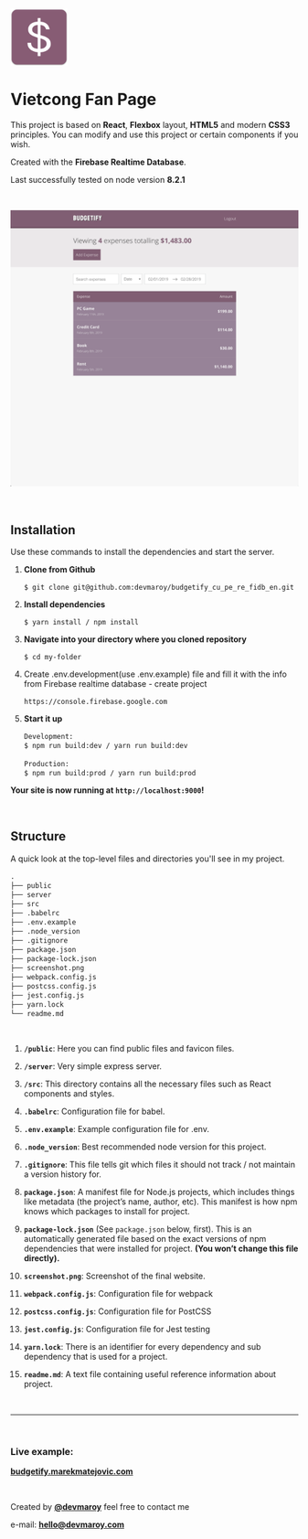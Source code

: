 <img src="public/images/logo/logo.png" width="100">

# **Vietcong Fan Page**

This project is based on **React**, **Flexbox** layout, **HTML5** and modern **CSS3** principles. You can modify and use this project or certain components if you wish.

Created with the **Firebase Realtime Database**.

Last successfully tested on node version **8.2.1**

<br>

![](screenshot.png)


<br>

## Installation

Use these commands to install the dependencies and start the server.

1. **Clone from Github**

   ```
   $ git clone git@github.com:devmaroy/budgetify_cu_pe_re_fidb_en.git
   ```

2. **Install dependencies**
   ```
   $ yarn install / npm install
   ```
3. **Navigate into your directory where you cloned repository**

   ```
   $ cd my-folder
   ```

4. Create .env.development(use .env.example) file and fill it with the info from Firebase realtime database - create project

   ```
   https://console.firebase.google.com
   ```

5. **Start it up**

   ```
   Development:
   $ npm run build:dev / yarn run build:dev

   Production:
   $ npm run build:prod / yarn run build:prod
   ```

**Your site is now running at `http://localhost:9000`!**

<br>

## Structure

A quick look at the top-level files and directories you'll see in my project.

    .
    ├── public
    ├── server
    ├── src
    ├── .babelrc
    ├── .env.example
    ├── .node_version
    ├── .gitignore
    ├── package.json
    ├── package-lock.json
    ├── screenshot.png
    ├── webpack.config.js
    ├── postcss.config.js
    ├── jest.config.js
    ├── yarn.lock
    └── readme.md

<br>

1.  **`/public`**: Here you can find public files and favicon files.

2.  **`/server`**: Very simple express server.

3.  **`/src`**: This directory contains all the necessary files such as React components and styles.

4.  **`.babelrc`**: Configuration file for babel.

5.  **`.env.example`**: Example configuration file for .env.

6.  **`.node_version`**: Best recommended node version for this project.

7.  **`.gitignore`**: This file tells git which files it should not track / not maintain a version history for.

8.  **`package.json`**: A manifest file for Node.js projects, which includes things like metadata (the project’s name, author, etc). This manifest is how npm knows which packages to install for project.

9.  **`package-lock.json`** (See `package.json` below, first). This is an automatically generated file based on the exact versions of npm dependencies that were installed for project. **(You won’t change this file directly).**

10.  **`screenshot.png`**: Screenshot of the final website.

11.  **`webpack.config.js`**: Configuration file for webpack

12. **`postcss.config.js`**: Configuration file for PostCSS

13. **`jest.config.js`**: Configuration file for Jest testing

14. **`yarn.lock`**: There is an identifier for every dependency and sub dependency that is used for a project.

15. **`readme.md`**: A text file containing useful reference information about project.

<br>

<hr>

<br>

### Live example:

**[budgetify.marekmatejovic.com](https://budgetify.marekmatejovic.com)**

<br>

Created by **[@devmaroy](https://twitter.com/devmaroy)** feel free to contact me

e-mail: **[hello@devmaroy.com](mailto:hello@devmaroy.com?subject=[GitHub]%20budgetify_cu_pe_re_fidb_en)**
